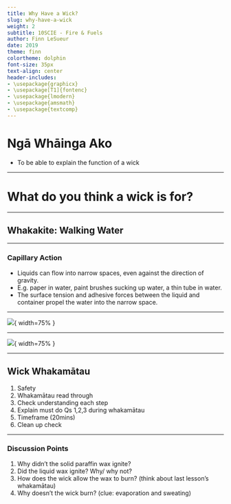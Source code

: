```yaml
---
title: Why Have a Wick?
slug: why-have-a-wick
weight: 2
subtitle: 10SCIE - Fire & Fuels
author: Finn LeSueur
date: 2019
theme: finn
colortheme: dolphin
font-size: 35px
text-align: center
header-includes:
- \usepackage{graphicx}
- \usepackage[T1]{fontenc}
- \usepackage{lmodern}
- \usepackage{amsmath}
- \usepackage{textcomp}
---
```


# Ngā Whāinga Ako

- To be able to explain the function of a wick

---

# What do you think a wick is for?

---

## Whakakite: Walking Water

---

### Capillary Action

- Liquids can flow into narrow spaces, even against the direction of gravity.
- E.g. paper in water, paint brushes sucking up water, a thin tube in water.
- The surface tension and adhesive forces between the liquid and container propel the water into the narrow space.

---

![](../assets/2-capillary-action.png){ width=75% }

---

![](../assets/2-how-things-ignite.jpg){ width=75% }

---

## Wick Whakamātau

1. Safety
2. Whakamātau read through
3. Check understanding each step
4. Explain must do Qs 1,2,3 during whakamātau
5. Timeframe (20mins)
6. Clean up check

---

### Discussion Points

1. Why didn’t the solid paraffin wax ignite?
2. Did the liquid wax ignite? Why/ why not?
3. How does the wick allow the wax to burn?
      (think about last lesson’s whakamātau)
4. Why doesn’t the wick burn?
    (clue:  evaporation and sweating)

